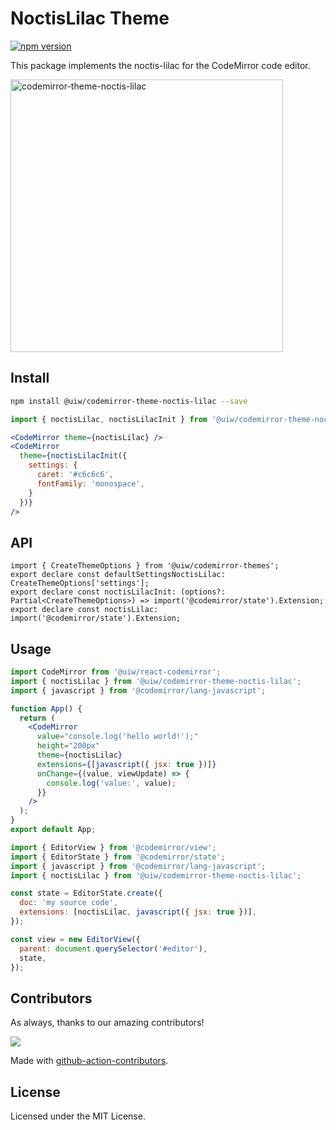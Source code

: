 <!--rehype:ignore:start-->

# NoctisLilac Theme

<!--rehype:ignore:end-->

[![npm version](https://img.shields.io/npm/v/@uiw/codemirror-theme-noctis-lilac.svg)](https://www.npmjs.com/package/@uiw/codemirror-theme-noctis-lilac)

This package implements the noctis-lilac for the CodeMirror code editor.

<a href="https://uiwjs.github.io/react-codemirror/#/theme/data/noctis-lilac">
  <img width="436" alt="codemirror-theme-noctis-lilac" src="https://user-images.githubusercontent.com/1680273/206088068-55e9a25b-eb77-4e1a-91bb-f39cbba84981.png">
</a>

## Install

```bash
npm install @uiw/codemirror-theme-noctis-lilac --save
```

```jsx
import { noctisLilac, noctisLilacInit } from '@uiw/codemirror-theme-noctis-lilac';

<CodeMirror theme={noctisLilac} />
<CodeMirror
  theme={noctisLilacInit({
    settings: {
      caret: '#c6c6c6',
      fontFamily: 'monospace',
    }
  })}
/>
```

## API

```tsx
import { CreateThemeOptions } from '@uiw/codemirror-themes';
export declare const defaultSettingsNoctisLilac: CreateThemeOptions['settings'];
export declare const noctisLilacInit: (options?: Partial<CreateThemeOptions>) => import('@codemirror/state').Extension;
export declare const noctisLilac: import('@codemirror/state').Extension;
```

## Usage

```jsx
import CodeMirror from '@uiw/react-codemirror';
import { noctisLilac } from '@uiw/codemirror-theme-noctis-lilac';
import { javascript } from '@codemirror/lang-javascript';

function App() {
  return (
    <CodeMirror
      value="console.log('hello world!');"
      height="200px"
      theme={noctisLilac}
      extensions={[javascript({ jsx: true })]}
      onChange={(value, viewUpdate) => {
        console.log('value:', value);
      }}
    />
  );
}
export default App;
```

```js
import { EditorView } from '@codemirror/view';
import { EditorState } from '@codemirror/state';
import { javascript } from '@codemirror/lang-javascript';
import { noctisLilac } from '@uiw/codemirror-theme-noctis-lilac';

const state = EditorState.create({
  doc: 'my source code',
  extensions: [noctisLilac, javascript({ jsx: true })],
});

const view = new EditorView({
  parent: document.querySelector('#editor'),
  state,
});
```

## Contributors

As always, thanks to our amazing contributors!

<a href="https://github.com/uiwjs/react-codemirror/graphs/contributors">
  <img src="https://uiwjs.github.io/react-codemirror/CONTRIBUTORS.svg" />
</a>

Made with [github-action-contributors](https://github.com/jaywcjlove/github-action-contributors).

## License

Licensed under the MIT License.
